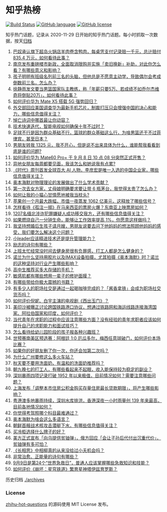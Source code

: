 # 知乎热榜
[![Build Status](https://github.com/ToWeLong/zhihu-hot-questions/workflows/CI/badge.svg)](https://github.com/ToWeLong/zhihu-hot-questions/actions)
[![GitHub language](https://img.shields.io/badge/language-golang-orange.svg)](https://golang.org/)
[![GitHub license](https://img.shields.io/github/license/ToWeLong/zhihu-hot-questions)](https://github.com/ToWeLong/zhihu-hot-questions/blob/main/LICENSE)

知乎热门话题，记录从 2020-11-29 日开始的知乎热门话题。每小时抓取一次数据，按天[归档](./archives)

<!-- BEGIN -->

1. [巴奴承认旗下超岛火锅店羊肉卷含鸭肉，每桌凭支付记录赔一千元，总计赔付 835.4 万元，如何看待此事？](https://www.zhihu.com/question/621047866)
1. [南京发布重磅楼市新政，全面取消限购并实施「卖旧换新」补助，对此你怎么看？有哪些意义和影响？](https://www.zhihu.com/question/621046964)
1. [孩子明明有班级名列前三名的头脑，但他总是不愿意主动学，导致偶尔会考成倒数前三名，怎么办？](https://www.zhihu.com/question/585553610)
1. [徐静雨发文要当男篮国家队主教练，称「年薪只要5万、若成绩不如乔尔杰维奇将倒贴20万」，如何看待此事？](https://www.zhihu.com/question/620717178)
1. [如何评价华为 Mate X5 搭载 5G 强势回归？](https://www.zhihu.com/question/621076871)
1. [外交部回应美国调查华为最新手机芯片，制裁打压只会增强中国的决心和能力，哪些信息值得关注？](https://www.zhihu.com/question/621088795)
1. [悼亡诗词中哪首最让你动容？](https://www.zhihu.com/question/40686141)
1. [技术快速迭代，智能电视如何确保十年不过时？](https://www.zhihu.com/question/620914960)
1. [足球不行是因为群众基础不行，篮球的群众基础这么行，为啥男篮还干不过菲律宾，甚至日本？](https://www.zhihu.com/question/620464868)
1. [男朋友转我 1325 元，我不开心，但是说不出来具体为什么，谁能帮我看看到底是谁的问题?](https://www.zhihu.com/question/620112583)
1. [如何评价华为 Mate60 Pro+ 于 9 月 8 日 10 点 08 分突然正式开售？](https://www.zhihu.com/question/621058178)
1. [异地女朋友每周都要见面，我该怎么和她说我有点累?](https://www.zhihu.com/question/620677850)
1. [《时代》周刊首发全球百大 AI 人物，李彦宏是唯一入选的中国企业家，哪些信息值得关注？](https://www.zhihu.com/question/621053891)
1. [奥本海默对物理理论的发展做出了什么学术贡献？](https://www.zhihu.com/question/620586476)
1. [第一次去女方家，丈母娘明确要求要让带 6 瓶茅台，我觉得太贵了怎么办？](https://www.zhihu.com/question/618374878)
1. [如何让我的小猫心甘情愿地被我当枕头?](https://www.zhihu.com/question/618566653)
1. [苹果创一个月最大跌幅，市值一夜蒸发 1062 亿美元，这释放了哪些信号？](https://www.zhihu.com/question/620877319)
1. [怎样看待《孤注一掷》在马来西亚的票房火爆？东南亚上映票房如何？](https://www.zhihu.com/question/620624985)
1. [1207名缅北涉诈犯罪嫌疑人成功移交我方，还有哪些信息值得关注？](https://www.zhihu.com/question/621065800)
1. [如果燃烧自己一分钟生命，能够让工作效率提高 1%，你愿意这样做吗？](https://www.zhihu.com/question/617369887)
1. [我坚持想婚后生孩子请月嫂，男朋友说要去问下他妈妈的想法照顾他妈妈的感受，我们要怎么解决这个问题？](https://www.zhihu.com/question/620827882)
1. [小leader应该精进技术还是提升管理能力？](https://www.zhihu.com/question/582587017)
1. [励志的诗句有哪些？](https://www.zhihu.com/question/620911949)
1. [上班太忙经常没时间去健身房很有负罪感，打工人都是怎么健身的？](https://www.zhihu.com/question/620836470)
1. [诺兰为什么坚持用胶片以及IMAX设备拍摄，尤其拍摄《奥本海默》时？诺兰的这种坚持对行业产生哪些影响？](https://www.zhihu.com/question/619675200)
1. [高中生推荐买多大存储的手机？](https://www.zhihu.com/question/617476840)
1. [敏感肌都有哪些想用一辈子的修护面膜？](https://www.zhihu.com/question/620630857)
1. [有哪些带给你极大震撼的书籍？](https://www.zhihu.com/question/430425826)
1. [有多少人的职场社交是通过一起喝咖啡完成的？「酱香拿铁」会成为职场社交货币吗？](https://www.zhihu.com/question/620909711)
1. [如何评价倪妮、白宇主演的电视剧《西出玉门》？](https://www.zhihu.com/question/620744265)
1. [美印沙被曝正讨论跨国铁路港口协议，想通过铁路网和海运线路连接海湾国家、阿拉伯国家和印度，如何评价？](https://www.zhihu.com/question/621061716)
1. [当代青年在求职的过程中应该注意哪些方面？没有经验的青年求职者应该如何提升自己的求职能力和面试技巧？](https://www.zhihu.com/question/620962989)
1. [怎么看待给幼儿园阶段的孩子报各种兴趣班？](https://www.zhihu.com/question/459930109)
1. [世预赛南美区预选赛：阿根廷 1:0 厄瓜多尔，梅西任意球破门，如何评价本场比赛？](https://www.zhihu.com/question/621055448)
1. [如果你的好朋友删了你一次，你还会加第二次吗？](https://www.zhihu.com/question/620352439)
1. [为什么广州要修这么多火车站？](https://www.zhihu.com/question/620380038)
1. [秋天要不要用洗面奶，有温和的洗面奶推荐吗？](https://www.zhihu.com/question/618523800)
1. [朝九晚七的打工人，有哪些看起来不起眼，收入能保持较为稳定的副业？](https://www.zhihu.com/question/610819327)
1. [深圳暴雨四项记录打破 1952 年以来极值，目前情况如何？需要注意哪些问题？](https://www.zhihu.com/question/621105820)
1. [上海发布「调整本市住房公积金购买存量住房最长贷款期限」，将产生哪些影响？](https://www.zhihu.com/question/620931715)
1. [粤港澳多地暴雨持续，深圳水库排洪，香港深夜一小时雨量创 139 年来最高，目前各地情况如何？](https://www.zhihu.com/question/621046941)
1. [你觉得考驾照哪个科目最难通过？](https://www.zhihu.com/question/612019003)
1. [奥本海默为啥会这么多语言？](https://www.zhihu.com/question/619909461)
1. [朝鲜首艘战术核攻击潜艇下水，有哪些信息值得关注？](https://www.zhihu.com/question/621055060)
1. [买冷柜选择什么牌子的好？](https://www.zhihu.com/question/287884946)
1. [美方正式宣布「向乌提供贫铀弹」，俄方回应「会让子孙后代付出沉重代价」，贫铀弹有多可怕？](https://www.zhihu.com/question/620931748)
1. [《长相思》中相柳真的从来没给过小夭机会吗？](https://www.zhihu.com/question/619698010)
1. [非常治愈、正能量的诗句有哪些？](https://www.zhihu.com/question/620902440)
1. [9月9日是第24个“世界急救日”，普通人应该掌握哪些急救知识和技能？](https://www.zhihu.com/question/620945736)
1. [如何评价《崩坏：星穹铁道》繁育星神塔伊兹育罗斯？](https://www.zhihu.com/question/620735660)

<!-- END -->

历史归档 [./archives](./archives)


### License
[zhihu-hot-questions](https://github.com/towelong/zhihu-hot-questions) 的源码使用 MIT License 发布。